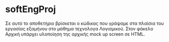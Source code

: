 # softEngProj
Σε αυτό το αποθετήριο βρίσκεται ο κώδικας που γράψαμε στα πλαίσια του εργασίας εξαμήνου στο μάθημα τεχνολογα Λογισμικού.
Στον φάκελο Αρχική υπάρχει υλοποίηση της αρχικής mock up screen σε HTML.
